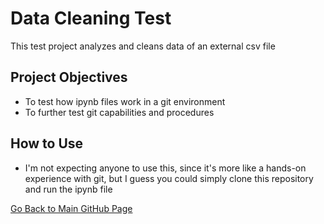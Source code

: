 # Data Cleaning Test

This test project analyzes and cleans data of an external csv file

## Project Objectives
- To test how ipynb files work in a git environment
- To further test git capabilities and procedures

## How to Use
- I'm not expecting anyone to use this, since it's more like a hands-on experience with git, but I guess you could simply clone this repository and run the ipynb file

[Go Back to Main GitHub Page](https://github.com/ivantravisany)